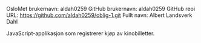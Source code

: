 OsloMet brukernavn: aldah0259
GitHub brukernavn: aldah0259
GitHub reoi URL: https://github.com/aldah0259/oblig-1.git
Fullt navn: Albert Landsverk Dahl

JavaScript-applikasjon som registrerer kjøp av kinobilletter.
